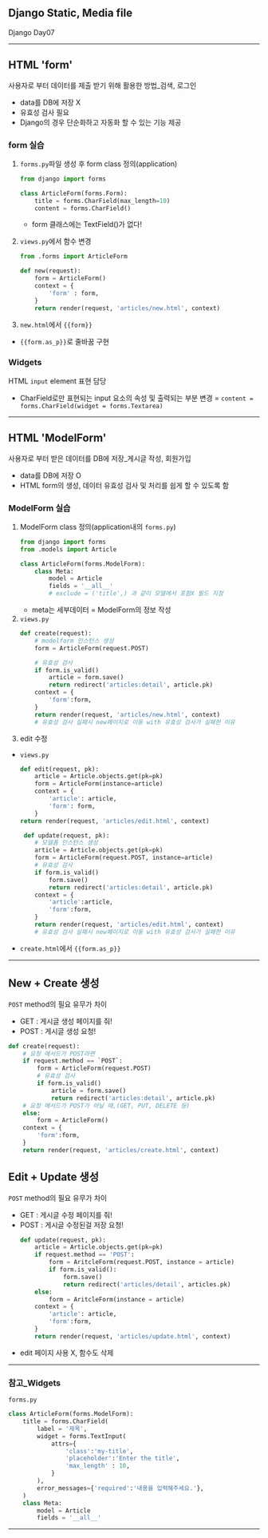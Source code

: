 ## Django Static, Media file
Django Day07
***
## HTML 'form'
사용자로 부터 데이터를 제출 받기 위해 활용한 방법_검색, 로그인
* data를 DB에 저장 X
* 유효성 검사 필요
* Django의 경우 단순화하고 자동화 할 수 있는 기능 제공

### form 실습
1. `forms.py`파일 생성 후 form class 정의(application)
    ```python
    from django import forms

    class ArticleForm(forms.Form):
        title = forms.CharField(max_length=10)
        content = forms.CharField()
    ```
    * form 클래스에는 TextField()가 없다!

2. `views.py`에서 함수 변경
    ```python
    from .forms import ArticleForm

    def new(request):
        form = ArticleForm()
        context = {
            'form' : form,
        }
        return render(request, 'articles/new.html', context)
    ```
3. `new.html`에서 `{{form}}`
* `{{form.as_p}}`로 줄바꿈 구현

### Widgets
HTML `input` element 표현 담당
* CharField로만 표현되는 input 요소의 속성 및 출력되는 부분 변경
= `content = forms.CharField(widget = forms.Textarea)`

---
## HTML 'ModelForm'
사용자로 부터 받은 데이터를 DB에 저장_게시글 작성, 회원가입
* data를 DB에 저장 O
* HTML form의 생성, 데이터 유효성 검사 및 처리를 쉽게 할 수 있도록 함

### ModelForm 실습
1. ModelForm class 정의(application내의 `forms.py`)
    ```python
    from django import forms
    from .models import Article

    class ArticleForm(forms.ModelForm):
        class Meta:
            model = Article
            fields = '__all__'
            # exclude = ('title',) 과 같이 모델에서 포함X 필드 지정
    ```
    * meta는 세부데이터 = ModelForm의 정보 작성
2. `views.py`
    ```python
    def create(request):
        # modelform 인스턴스 생성
        form = ArticleForm(request.POST)

        # 유효성 검사
        if form.is_valid()
            article = form.save()
            return redirect('articles:detail', article.pk)
        context = {
            'form':form,
        }
        return render(request, 'articles/new.html', context)
        # 유효성 검사 실패시 new페이지로 이동 with 유효성 검사가 실패한 이유
    ```
3. edit 수정
* `views.py`
    ```python
    def edit(request, pk):
        article = Article.objects.get(pk=pk)
        form = ArticleForm(instance=article)
        context = {
            'article': article,
            'form': form,
        }
    return render(request, 'articles/edit.html', context)

     def update(request, pk):
        # 모델폼 인스턴스 생성
        article = Article.objects.get(pk=pk)
        form = ArticleForm(request.POST, instance=article)
        # 유효성 검사
        if form.is_valid()
            form.save()
            return redirect('articles:detail', article.pk)
        context = {
            'article':article,
            'form':form,
        }
        return render(request, 'articles/edit.html', context)
        # 유효성 검사 실패시 new페이지로 이동 with 유효성 검사가 실패한 이유
    ```
* `create.html`에서 `{{form.as_p}}`
***
## New + Create 생성
`POST` method의 필요 유무가 차이
* GET : 게시글 생성 페이지를 줘!
* POST : 게시글 생성 요청!
```python
def create(request):
    # 요청 메서드가 POST라면
    if request.method == `POST`:
        form = ArticleForm(request.POST)
        # 유효성 검사
        if form.is_valid()
            article = form.save()
            return redirect('articles:detail', article.pk)
    # 요청 메서드가 POST가 아닐 때,(GET, PUT, DELETE 등)
    else:
        form = ArticleForm()
    context = {
        'form':form,
    }
    return render(request, 'articles/create.html', context)
```
## Edit + Update 생성
`POST` method의 필요 유무가 차이
* GET : 게시글 수정 페이지를 줘!
* POST : 게시글 수정된걸 저장 요청!
    ```python
    def update(request, pk):
        article = Article.objects.get(pk=pk)
        if request.method == 'POST':
            form = AritcleForm(request.POST, instance = article)
            if form.is_valid():
                form.save()
                return redirect('articles/detail', articles.pk)
        else:
            form = AritcleForm(instance = article)
        context = {
            'article': article,
            'form':form,
        }
        return render(request, 'articles/update.html', context)
    ```
* edit 페이지 사용 X, 함수도 삭제

***
### 참고_Widgets
`forms.py`
```python
class ArticleForm(forms.ModelForm):
    title = forms.CharField(
        label = '제목',
        widget = forms.TextInput(
            attrs={
                'class':'my-title',
                'placeholder':'Enter the title',
                'max_length' : 10,
            }
        ),
        error_messages={'required':'내용을 입력해주세요.'},
    )
    class Meta:
        model = Article
        fields = '__all__'
```
***
